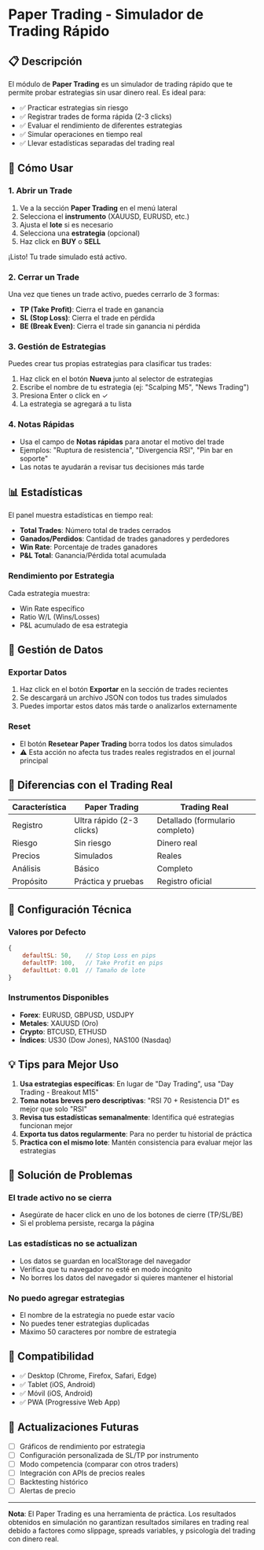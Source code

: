 # Paper Trading - Simulador de Trading Rápido

## 📋 Descripción

El módulo de **Paper Trading** es un simulador de trading rápido que te permite probar estrategias sin usar dinero real. Es ideal para:

- ✅ Practicar estrategias sin riesgo
- ✅ Registrar trades de forma rápida (2-3 clicks)
- ✅ Evaluar el rendimiento de diferentes estrategias
- ✅ Simular operaciones en tiempo real
- ✅ Llevar estadísticas separadas del trading real

## 🚀 Cómo Usar

### 1. Abrir un Trade

1. Ve a la sección **Paper Trading** en el menú lateral
2. Selecciona el **instrumento** (XAUUSD, EURUSD, etc.)
3. Ajusta el **lote** si es necesario
4. Selecciona una **estrategia** (opcional)
5. Haz click en **BUY** o **SELL**

¡Listo! Tu trade simulado está activo.

### 2. Cerrar un Trade

Una vez que tienes un trade activo, puedes cerrarlo de 3 formas:

- **TP (Take Profit)**: Cierra el trade en ganancia
- **SL (Stop Loss)**: Cierra el trade en pérdida
- **BE (Break Even)**: Cierra el trade sin ganancia ni pérdida

### 3. Gestión de Estrategias

Puedes crear tus propias estrategias para clasificar tus trades:

1. Haz click en el botón **Nueva** junto al selector de estrategias
2. Escribe el nombre de tu estrategia (ej: "Scalping M5", "News Trading")
3. Presiona Enter o click en ✓
4. La estrategia se agregará a tu lista

### 4. Notas Rápidas

- Usa el campo de **Notas rápidas** para anotar el motivo del trade
- Ejemplos: "Ruptura de resistencia", "Divergencia RSI", "Pin bar en soporte"
- Las notas te ayudarán a revisar tus decisiones más tarde

## 📊 Estadísticas

El panel muestra estadísticas en tiempo real:

- **Total Trades**: Número total de trades cerrados
- **Ganados/Perdidos**: Cantidad de trades ganadores y perdedores
- **Win Rate**: Porcentaje de trades ganadores
- **P&L Total**: Ganancia/Pérdida total acumulada

### Rendimiento por Estrategia

Cada estrategia muestra:
- Win Rate específico
- Ratio W/L (Wins/Losses)
- P&L acumulado de esa estrategia

## 💾 Gestión de Datos

### Exportar Datos

1. Haz click en el botón **Exportar** en la sección de trades recientes
2. Se descargará un archivo JSON con todos tus trades simulados
3. Puedes importar estos datos más tarde o analizarlos externamente

### Reset

- El botón **Resetear Paper Trading** borra todos los datos simulados
- ⚠️ Esta acción no afecta tus trades reales registrados en el journal principal

## 🎯 Diferencias con el Trading Real

| Característica | Paper Trading | Trading Real |
|---------------|---------------|--------------|
| Registro | Ultra rápido (2-3 clicks) | Detallado (formulario completo) |
| Riesgo | Sin riesgo | Dinero real |
| Precios | Simulados | Reales |
| Análisis | Básico | Completo |
| Propósito | Práctica y pruebas | Registro oficial |

## 🔧 Configuración Técnica

### Valores por Defecto

```javascript
{
    defaultSL: 50,    // Stop Loss en pips
    defaultTP: 100,   // Take Profit en pips
    defaultLot: 0.01  // Tamaño de lote
}
```

### Instrumentos Disponibles

- **Forex**: EURUSD, GBPUSD, USDJPY
- **Metales**: XAUUSD (Oro)
- **Crypto**: BTCUSD, ETHUSD
- **Índices**: US30 (Dow Jones), NAS100 (Nasdaq)

## 💡 Tips para Mejor Uso

1. **Usa estrategias específicas**: En lugar de "Day Trading", usa "Day Trading - Breakout M15"
2. **Toma notas breves pero descriptivas**: "RSI 70 + Resistencia D1" es mejor que solo "RSI"
3. **Revisa tus estadísticas semanalmente**: Identifica qué estrategias funcionan mejor
4. **Exporta tus datos regularmente**: Para no perder tu historial de práctica
5. **Practica con el mismo lote**: Mantén consistencia para evaluar mejor las estrategias

## 🐛 Solución de Problemas

### El trade activo no se cierra
- Asegúrate de hacer click en uno de los botones de cierre (TP/SL/BE)
- Si el problema persiste, recarga la página

### Las estadísticas no se actualizan
- Los datos se guardan en localStorage del navegador
- Verifica que tu navegador no esté en modo incógnito
- No borres los datos del navegador si quieres mantener el historial

### No puedo agregar estrategias
- El nombre de la estrategia no puede estar vacío
- No puedes tener estrategias duplicadas
- Máximo 50 caracteres por nombre de estrategia

## 📱 Compatibilidad

- ✅ Desktop (Chrome, Firefox, Safari, Edge)
- ✅ Tablet (iOS, Android)
- ✅ Móvil (iOS, Android)
- ✅ PWA (Progressive Web App)

## 🔄 Actualizaciones Futuras

- [ ] Gráficos de rendimiento por estrategia
- [ ] Configuración personalizada de SL/TP por instrumento
- [ ] Modo competencia (comparar con otros traders)
- [ ] Integración con APIs de precios reales
- [ ] Backtesting histórico
- [ ] Alertas de precio

---

**Nota**: El Paper Trading es una herramienta de práctica. Los resultados obtenidos en simulación no garantizan resultados similares en trading real debido a factores como slippage, spreads variables, y psicología del trading con dinero real.
